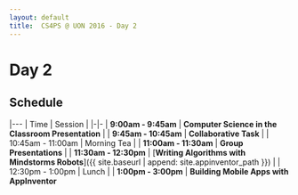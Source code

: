 ```yaml
---
layout: default
title:  CS4PS @ UON 2016 - Day 2
---
```


# Day 2

## Schedule

|---
| Time | Session |
|-|-
| **9:00am - 9:45am** | **Computer Science in the Classroom Presentation** |
| **9:45am - 10:45am** | **Collaborative Task** | 
| 10:45am - 11:00am | Morning Tea | 
| **11:00am - 11:30am** | **Group Presentations** | 
| **11:30am - 12:30pm** | [**Writing Algorithms with Mindstorms Robots**]({{ site.baseurl | append: site.appinventor_path }}) |
| 12:30pm - 1:00pm | Lunch |
| **1:00pm - 3:00pm** | **Building Mobile Apps with AppInventor**
